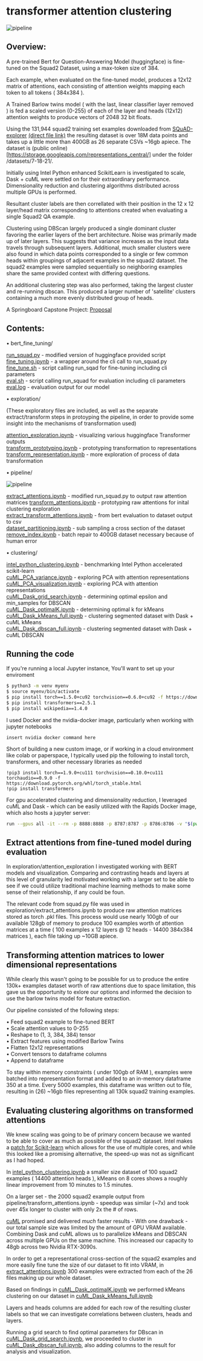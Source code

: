 # transformer attention clustering

![pipeline](./img/pipeline_w_images.png)
## Overview:
A pre-trained Bert for Question-Answering Model (huggingface) is fine-tuned on the Squad2 Dataset, using a max-token size of 384.

Each example, when evaluated on the fine-tuned model, produces a 12x12 matrix of attentions, each consisting of attention weights mapping each token to all tokens ( 384x384 ).

A Trained Barlow twins model ( with the last, linear classifier layer removed ) is fed a scaled version (0-255) of each of the layer and heads (12x12) attention weights to produce vectors of 2048 32 bit floats.

Using the 131,944 squad2 training set examples downloaded from [SQuAD-explorer](https://rajpurkar.github.io/SQuAD-explorer/) [(direct file link)](https://rajpurkar.github.io/SQuAD-explorer/dataset/train-v2.0.json) the resulting dataset is over 18M data points and takes up a little more than 400GB as 26 separate CSVs ~16gb apiece.  The dataset is (public online)[https://storage.googleapis.com/representations_central/] under the folder /datasets/7-18-21/.

Initially using Intel Python enhanced ScikitLearn is investigated to scale, Dask + cuML were settled on for their extraordinary performance.  Dimensionality reduction and clustering algorithms distributed across multiple GPUs is performed.

Resultant cluster labels are then correllated with their position in the 12 x 12 layer/head matrix corresponding to attentions  created when evaluating a single Squad2 QA example.

Clustering using DBScan largely produced a single dominant cluster favoring the earlier layers of the bert architecture.  Noise was primarily made up of later layers.  This suggests that variance increases as the input data travels through subsequent layers.  Additional, much smaller clusters were also found in which data points corresponded to a single or few common heads within groupings of adjacent examples in the squad2 dataset.  The squad2 examples were sampled sequentially so neighboring examples share the same provided context with differing questions.


An additional clustering step was also performed, taking the largest cluster and re-running dbscan.  This produced a larger number of 'satellite' clusters containing a much more evenly distributed group of heads.





A Springboard Capstone Project: [Proposal](proposal.md)

## Contents:

• bert_fine_tuning/

[run_squad.py](https://github.com/pschroedl/transformer_attention_clustering/blob/main/bert_fine_tuning/run_squad.py) - modified version of huggingface provided script  
[fine_tuning.ipynb](https://github.com/pschroedl/transformer_attention_clustering/blob/main/bert_fine_tuning/fine-tune.ipynb) - a wrapper around the cli call to run_squad.py  
[fine_tune.sh](https://github.com/pschroedl/transformer_attention_clustering/blob/main/bert_fine_tuning/fine-tune.sh) - script calling run_sqad for fine-tuning including cli parameters  
[eval.sh](https://github.com/pschroedl/transformer_attention_clustering/blob/main/bert_fine_tuning/eval.sh) - script calling run_squad for evaluation including cli parameters  
[eval.log](https://github.com/pschroedl/transformer_attention_clustering/blob/main/bert_fine_tuning/eval.log) - evaluation output for our model  

• exploration/

(These exploratory files are included, as well as the separate extract/transform steps in protoyping the pipeline, in order to provide some insight into the mechanisms of transformation used)

[attention_exploration.ipynb](https://github.com/pschroedl/transformer_attention_clustering/blob/main/exploration/attention_exploration.ipynb) - visualizing various huggingface Transformer outputs  
[transform_prototyping.ipynb](https://github.com/pschroedl/transformer_attention_clustering/blob/main/exploration/transform_prototyping.ipynb) - prototyping transformation to representations
[transform_representation.ipynb](https://github.com/pschroedl/transformer_attention_clustering/blob/main/exploration/transform_representation_exploration.ipynb) - more exploration of process of data transformation  

• pipeline/

![pipeline](/img/pipeline_files.png)

[extract_attentions.ipynb](https://github.com/pschroedl/transformer_attention_clustering/blob/main/exploration/extract_attentions.ipynb) - modified run_squad.py to output raw attention matrices
[transform_attentions.ipynb](https://github.com/pschroedl/transformer_attention_clustering/blob/main/pipeline/transform_attentions.ipynb) - prototyping raw attentions for inital clustering exploration  
[extract_transform_attentions.ipynb](https://github.com/pschroedl/transformer_attention_clustering/blob/main/pipeline/extract_transform_attentions.ipynb) -  from bert evaluation to dataset output to csv  
[dataset_partitioning.ipynb](https://github.com/pschroedl/transformer_attention_clustering/blob/main/pipeline/dataset_partitioning.ipynb) - sub sampling a cross section of the dataset  
[remove_index.ipynb](https://github.com/pschroedl/transformer_attention_clustering/blob/main/pipeline/remove_index.ipynb) - batch repair to 400GB dataset necessary because of human error

    
• clustering/

[intel_python_clustering.ipynb](https://github.com/pschroedl/transformer_attention_clustering/blob/main/clustering/intel_python_clustering.ipynb) - benchmarking Intel Python accelerated scikit-learn  
[cuML_PCA_variance.ipynb](https://github.com/pschroedl/transformer_attention_clustering/blob/main/clustering/cuML_PCA_variance.ipynb) - exploring PCA with attention representations  
[cuML_PCA_visualization.ipynb](https://github.com/pschroedl/transformer_attention_clustering/blob/main/clustering/cuML_PCA_visualization.ipynb) - exploring PCA with attention representations  
[cuML_Dask_grid_search.ipynb](https://github.com/pschroedl/transformer_attention_clustering/blob/main/clustering/cuML_dbscan_grid_search.ipynb) - determining optimal epsilon and min_samples for DBSCAN  
[cuML_Dask_optimalK.ipynb](https://github.com/pschroedl/transformer_attention_clustering/blob/main/clustering/cuML_Dask_optimalK.ipynb) - determining optimal k for kMeans  
[cuML_Dask_kMeans_full.ipynb](https://github.com/pschroedl/transformer_attention_clustering/blob/main/clustering/cuML_Dask_kMeans_full.ipynb) - clustering segmented dataset with Dask + cuML kMeans  
[cuML_Dask_dbscan_full.ipynb](https://github.com/pschroedl/transformer_attention_clustering/blob/main/clustering/cuML_dbscan_full.ipynb) - clustering segmented dataset with Dask + cuML DBSCAN

## Running the code

If you're running a local Jupyter instance, You'll want to set up your enviroment

``` bash
$ python3 -m venv myenv
$ source myenv/bin/activate
$ pip install torch==1.5.0+cu92 torchvision==0.6.0+cu92 -f https://download.pytorch.org/whl/torch_stable.html
$ pip install transformers==2.5.1
$ pip install wikipedia==1.4.0
```

I used Docker and the nvidia-docker image, particularly when working with jupyter notebooks

```
insert nvidia docker command here
```

Short of building a new custom image, or if working in a cloud environment like colab or paperspace, I typically used pip the following to install torch, transformers, and other necessary libraries as needed

```
!pip3 install torch==1.9.0+cu111 torchvision==0.10.0+cu111 torchaudio==0.9.0 -f https://download.pytorch.org/whl/torch_stable.html
!pip install transformers
```

For gpu accelerated clustering and dimensionality reduction, I leveraged cuML and Dask - which can be easily utilized with the Rapids Docker image, which also hosts a jupyter server:

```bash
run --gpus all -it --rm -p 8888:8888 -p 8787:8787 -p 8786:8786 -v "$(pwd):/rapids/notebooks/host/" rapidsai/rapidsai:21.06-cuda11.0-runtime-ubuntu18.04-py3.7

```

## Extract attentions from fine-tuned model during evaluation

In exploration/attention_exploration I investigated working with BERT models and visualization.  Comparing and contrasting heads and layers at this level of granularity led motivated working with a larger set to be able to see if we could utilize traditional machine learning methods to make some sense of their relationship, if any could be foun. 

The relevant code from squad.py file was used in exploration/extract_attentions.ipynb to produce raw attention matrices stored as torch .pkl files.  This process would use nearly 100gb of our available 128gb of memory to produce 100 examples worth of attention matrices at a time ( 100 examples x 12 layers @ 12 heads - 14400 384x384 matrices ), each file taking up ~10GB apiece.

## Transforming attention matrices to lower dimensional representations

While clearly this wasn't going to be possible for us to produce the entire 130k+ examples dataset worth of raw attentions due to space limitation, this gave us the opportunity to exlore our options and informed the decision to use the barlow twins model for feature extraction.

Our pipeline consisted of the following steps:

• Feed squad2 example to fine-tuned BERT  
• Scale attention values to 0-255  
• Reshape to (1, 3, 384, 384) tensor  
• Extract features using modified Barlow Twins  
• Flatten 12x12 representations  
• Convert tensors to dataframe columns  
• Append to dataframe  

To stay within memory constraints ( under 100gb of RAM ), examples were batched into representation format and added to an in-memory dataframe 350 at a time.  Every 5000 examples, this dataframe was written out to file, resulting in (26) ~16gb files representing all 130k squad2 training examples.


## Evaluating clustering algorithms on transformed attentions

We knew scaling was going to be of primary concern because we wanted to be able to cover as much as possible of the squad2 dataset.  Intel makes a [patch for Scikit-learn](https://github.com/intel/scikit-learn-intelex) which allows for the use of multiple cores, and while this looked like a promising alternative, the speed-up was not as significant as I had hoped.

In [intel_python_clustering.ipynb](https://github.com/pschroedl/transformer_attention_clustering/blob/main/clustering/intel_python_clustering.ipynb) a smaller size dataset of 100 squad2 examples ( 14400 attention heads ), kMeans on 8 cores shows a roughly linear improvement from 10 minutes to 1.5 minutes.

On a larger set - the 2000 squad2 example output from pipeline/transform_attentions.ipynb - speedup was similar (~7x) and took over 45x longer to cluster with only 2x the # of rows.

[cuML](https://github.com/rapidsai/cuml) promised and delivered _much_ faster results - With one drawback - our total sample size was limited by the amount of GPU VRAM available.  Combining Dask and cuML allows us to parallelize kMeans and DBSCAN across multiple GPUs on the same machine.  This increased our capacity to 48gb across two Nvidia RTX-3090s.

In order to get a representational cross-section of the squad2 examples and more easily fine tune the size of our dataset to fit into VRAM, in [extract_attentions.ipynb](https://github.com/pschroedl/transformer_attention_clustering/blob/main/exploration/extract_attentions.ipynb) 300 examples were extracted from each of the 26 files making up our whole dataset.

Based on findings in [cuML_Dask_optimalK.ipynb](https://github.com/pschroedl/transformer_attention_clustering/blob/main/clustering/cuML_Dask_optimalK.ipynb) we performed kMeans clustering on our dataset in [cuML_Dask_kMeans_full.ipynb](https://github.com/pschroedl/transformer_attention_clustering/blob/main/clustering/cuML_Dask_kMeans_full.ipynb)

Layers and heads columns are added for each row of the resulting cluster labels so that we can investigate correlations between clusters, heads and layers.

Running a grid search to find optimal parameters for DBscan in [cuML_Dask_grid_search.ipynb](https://github.com/pschroedl/transformer_attention_clustering/blob/main/clustering/cuML_dbscan_grid_search.ipynb), we proceeded to cluster in [cuML_Dask_dbscan_full.ipynb](https://github.com/pschroedl/transformer_attention_clustering/blob/main/clustering/cuML_dbscan_full.ipynb), also adding columns to the result for analysis and visualization.
